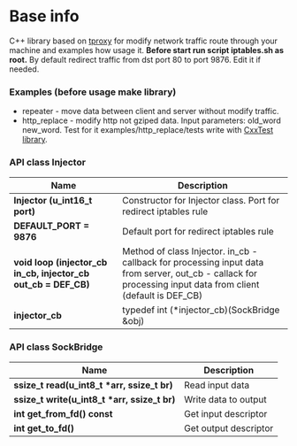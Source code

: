 # Base info
C++ library based on [tproxy](https://www.kernel.org/doc/Documentation/networking/tproxy.txt) for modify network traffic route through your machine and examples how usage it.  **Before start run script iptables.sh as root.** By default redirect traffic from dst port 80 to port 9876. Edit it if needed.
### Examples (before usage make library)
* repeater - move data between client and server without modify traffic.
* http_replace - modify http not gziped data. Input parameters: old_word new_word. Test for it examples/http_replace/tests write with [CxxTest library](http://cxxtest.com/).

### API class Injector
| Name  | Description |
| ------------- | ------------- |
| **Injector (u_int16_t port)**  | Constructor for Injector class. Port for redirect iptables rule |
| **DEFAULT_PORT = 9876**  | Default port for redirect iptables rule  |
|  **void loop (injector_cb in_cb, injector_cb out_cb = DEF_CB)** | Method of class Injector. in_cb - callback for processing input data from server, out_cb - callack for processing input data from client (default is DEF_CB)   |
| **injector_cb** | typedef int (*injector_cb)(SockBridge &obj)|

### API class SockBridge 
| Name  | Description |
| ------------- | ------------- |
| **ssize_t read(u_int8_t \*arr, ssize_t br)**  | Read input data|
| **ssize_t write(u_int8_t \*arr, ssize_t br)**  | Write data to output|
| **int get_from_fd() const**  | Get input descriptor|
| **int get_to_fd()**  | Get output descriptor|
